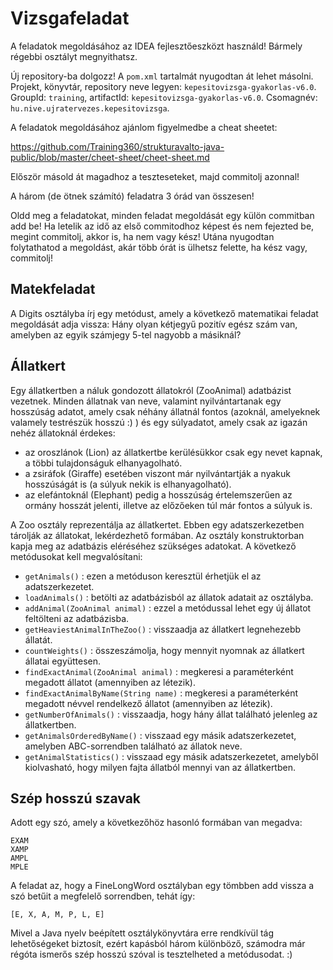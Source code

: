 # Vizsgafeladat

A feladatok megoldásához az IDEA fejlesztőeszközt használd!
Bármely régebbi osztályt megnyithatsz.

Új repository-ba dolgozz! A `pom.xml` tartalmát nyugodtan át lehet másolni.
Projekt, könyvtár, repository neve legyen: `kepesitovizsga-gyakorlas-v6.0`.
GroupId: `training`, artifactId: `kepesitovizsga-gyakorlas-v6.0`. Csomagnév: `hu.nive.ujratervezes.kepesitovizsga`.

A feladatok megoldásához ajánlom figyelmedbe a cheat sheetet:

https://github.com/Training360/strukturavalto-java-public/blob/master/cheet-sheet/cheet-sheet.md

Először másold át magadhoz a teszteseteket, majd commitolj azonnal!

A három (de ötnek számító) feladatra 3 órád van összesen!

Oldd meg a feladatokat, minden feladat megoldását egy külön commitban
add be!
Ha letelik az idő az első commitodhoz képest és nem fejezted be, megint commitolj, akkor is,
ha nem vagy kész! Utána nyugodtan folytathatod a megoldást, akár több órát is
ülhetsz felette, ha kész vagy, commitolj!

## Matekfeladat

A Digits osztályba írj egy metódust, amely a következő matematikai feladat megoldását adja vissza:
Hány olyan kétjegyű pozitív egész szám van, amelyben az egyik számjegy 5-tel nagyobb a másiknál?

## Állatkert

Egy állatkertben a náluk gondozott állatokról (ZooAnimal) adatbázist vezetnek. Minden állatnak van neve, valamint
nyilvántartanak egy hosszúság adatot, amely csak néhány állatnál fontos (azoknál, amelyeknek valamely testrészük hosszú :) )
és egy súlyadatot, amely csak az igazán nehéz állatoknál érdekes:
- az oroszlánok (Lion) az állatkertbe kerülésükkor csak egy nevet kapnak, a többi tulajdonságuk elhanyagolható.
- a zsiráfok (Giraffe) esetében viszont már nyilvántartják a nyakuk hosszúságát is (a súlyuk nekik is elhanyagolható).
- az elefántoknál (Elephant) pedig a hosszúság értelemszerűen az ormány hosszát jelenti, illetve az előzőeken túl már fontos a súlyuk is.

A Zoo osztály reprezentálja az állatkertet. Ebben egy adatszerkezetben tárolják az állatokat, lekérdezhető formában. Az osztály
konstruktorban kapja meg az adatbázis eléréséhez szükséges adatokat. A következő metódusokat kell megvalósítani:
- `getAnimals()` : ezen a metóduson keresztül érhetjük el az adatszerkezetet.
- `loadAnimals()` : betölti az adatbázisból az állatok adatait az osztályba.
- `addAnimal(ZooAnimal animal)` : ezzel a metódussal lehet egy új állatot feltölteni az adatbázisba.
- `getHeaviestAnimalInTheZoo()` : visszaadja az állatkert legnehezebb állatát.
- `countWeights()` : összeszámolja, hogy mennyit nyomnak az állatkert állatai együttesen.
- `findExactAnimal(ZooAnimal animal)` : megkeresi a paraméterként megadott állatot (amennyiben az létezik).
- `findExactAnimalByName(String name)` : megkeresi a paraméterként megadott névvel rendelkező állatot (amennyiben az létezik).
- `getNumberOfAnimals()` : visszaadja, hogy hány állat található jelenleg az állatkertben.
- `getAnimalsOrderedByName()` : visszaad egy másik adatszerkezetet, amelyben ABC-sorrendben található az állatok neve.
- `getAnimalStatistics()` : visszaad egy másik adatszerkezetet, amelyből kiolvasható, hogy milyen fajta állatból mennyi van az állatkertben.

## Szép hosszú szavak

Adott egy szó, amely a következőhöz hasonló formában van megadva:
```
EXAM
XAMP
AMPL
MPLE
```
A feladat az, hogy a FineLongWord osztályban egy tömbben add vissza a szó betűit a megfelelő sorrendben, tehát így:
```
[E, X, A, M, P, L, E]
```
Mivel a Java nyelv beépített osztálykönyvtára erre rendkívül tág lehetőségeket biztosít, ezért kapásból három
különböző, számodra már régóta ismerős szép hosszú szóval is tesztelheted a metódusodat. :)